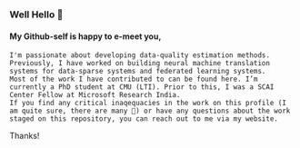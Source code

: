 ### Well Hello 👋
#### My Github-self is happy to e-meet you, 
```
I'm passionate about developing data-quality estimation methods. Previously, I have worked on building neural machine translation systems for data-sparse systems and federated learning systems. 
Most of the work I have contributed to can be found here. I’m currently a PhD student at CMU (LTI). Prior to this, I was a SCAI Center Fellow at Microsoft Research India. 
If you find any critical inaqequacies in the work on this profile (I am quite sure, there are many 🤔) or have any questions about the work staged on this repository, you can reach out to me via my website. 
```
Thanks! 
<!--
**harshitadd/Harshitadd** is a ✨ _special_ ✨ repository because its `README.md` (this file) appears on your GitHub profile.

Here are some ideas to get you started:

- 🌱 I’m currently learning ...
- 👯 I’m looking to collaborate on ...
- 🤔 I’m looking for help with ...
- 💬 Ask me about ...
- 📫 How to reach me: ...
- 😄 Pronouns: ...
- ⚡ Fun fact: ...
-->
